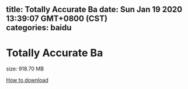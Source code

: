 
title: Totally Accurate Ba
date: Sun Jan 19 2020 13:39:07 GMT+0800 (CST)    
categories: baidu
---

# Totally Accurate Ba
size: 918.70 MB
 
 

[How to download](https://bpcam.bemobtrk.com/go/2ceec3aa-1ca2-46d6-b9ff-aaa5c184517c?jno=1151)